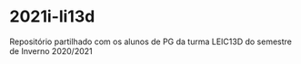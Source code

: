 # 2021i-li13d
Repositório partilhado com os alunos de PG da turma LEIC13D do semestre de Inverno 2020/2021
